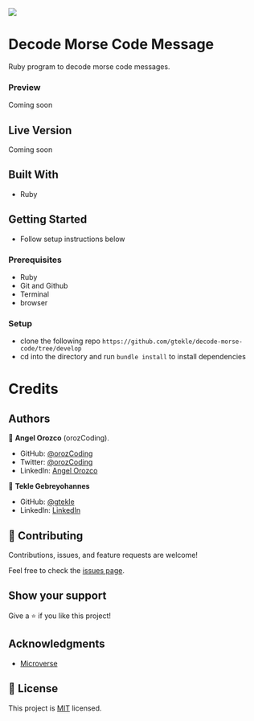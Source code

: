 ![](https://img.shields.io/badge/Microverse-blueviolet)

# Decode Morse Code Message

Ruby program to decode morse code messages.

### Preview

Coming soon

## Live Version

Coming soon

## Built With
- Ruby

## Getting Started
- Follow setup instructions below

### Prerequisites

- Ruby
- Git and Github
- Terminal
- browser

### Setup

- clone the following repo `https://github.com/gtekle/decode-morse-code/tree/develop`
- cd into the directory and run `bundle install` to install dependencies

# Credits

## Authors

👤 **Angel Orozco** (orozCoding).

- GitHub: [@orozCoding](https://github.com/orozCoding)
- Twitter: [@orozCoding](https://twitter.com/orozCoding)
- LinkedIn: [Angel Orozco](https://www.linkedin.com/in/angel-orozco-652230228/)
  
👤 **Tekle Gebreyohannes**

- GitHub: [@gtekle](https://github.com/gtekle)
- LinkedIn: [LinkedIn](https://linkedin.com/in/gtekle)

## 🤝 Contributing

Contributions, issues, and feature requests are welcome!

Feel free to check the [issues page](../../issues/).

## Show your support

Give a ⭐️ if you like this project!

## Acknowledgments

- [Microverse](https://www.microverse.org/)

## 📝 License

This project is [MIT](./MIT.md) licensed.

